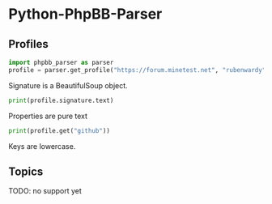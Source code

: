 # Python-PhpBB-Parser

## Profiles

```Python
import phpbb_parser as parser
profile = parser.get_profile("https://forum.minetest.net", "rubenwardy")
```

Signature is a BeautifulSoup object.

```Python
print(profile.signature.text)
```

Properties are pure text

```Python
print(profile.get("github"))
```

Keys are lowercase.

## Topics

TODO: no support yet
